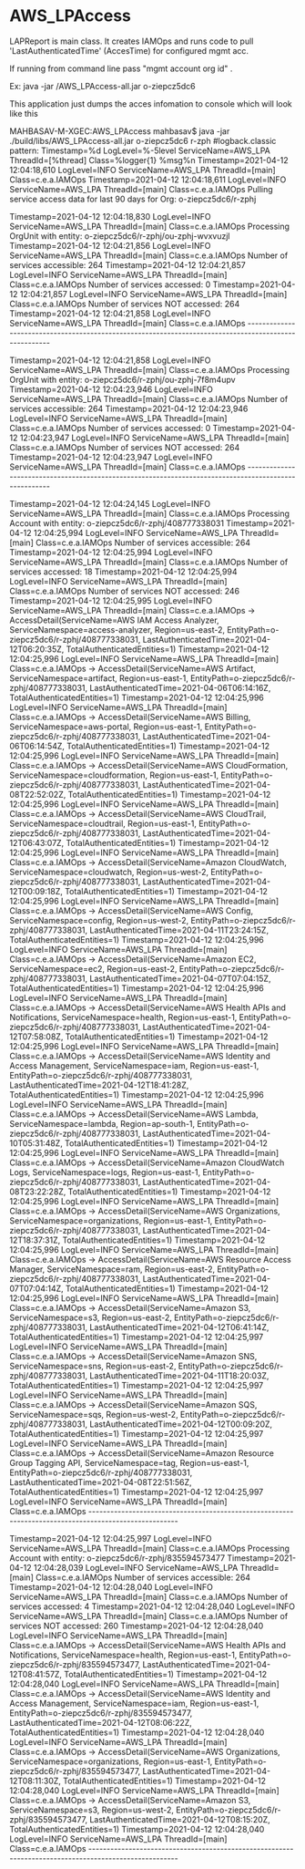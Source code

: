 # AWS_LPAccess

LAPReport is main class. It creates IAMOps and runs code to pull 'LastAuthenticatedTime' (AccesTime) for configured mgmt acc.

If running from command line pass "mgmt account org id" .

Ex: java -jar <path>/AWS_LPAccess-all.jar o-ziepcz5dc6

This application just dumps the acces infomation to console which will look like this


MAHBASAV-M-XGEC:AWS_LPAccess mahbasav$ java -jar ./build/libs/AWS_LPAccess-all.jar o-ziepcz5dc6 r-zph
#logback.classic pattern: Timestamp=%d LogLevel=%-5level ServiceName=AWS_LPA ThreadId=[%thread] Class=%logger{1} %msg%n
Timestamp=2021-04-12 12:04:18,610 LogLevel=INFO  ServiceName=AWS_LPA ThreadId=[main] Class=c.e.a.IAMOps
Timestamp=2021-04-12 12:04:18,611 LogLevel=INFO  ServiceName=AWS_LPA ThreadId=[main] Class=c.e.a.IAMOps Pulling service access data for last 90 days for Org: o-ziepcz5dc6/r-zphj

Timestamp=2021-04-12 12:04:18,830 LogLevel=INFO  ServiceName=AWS_LPA ThreadId=[main] Class=c.e.a.IAMOps Processing OrgUnit with entity: o-ziepcz5dc6/r-zphj/ou-zphj-wvxvuzjl
Timestamp=2021-04-12 12:04:21,856 LogLevel=INFO  ServiceName=AWS_LPA ThreadId=[main] Class=c.e.a.IAMOps Number of services accessible:   264
Timestamp=2021-04-12 12:04:21,857 LogLevel=INFO  ServiceName=AWS_LPA ThreadId=[main] Class=c.e.a.IAMOps Number of services accessed:     0
Timestamp=2021-04-12 12:04:21,857 LogLevel=INFO  ServiceName=AWS_LPA ThreadId=[main] Class=c.e.a.IAMOps Number of services NOT accessed: 264
Timestamp=2021-04-12 12:04:21,858 LogLevel=INFO  ServiceName=AWS_LPA ThreadId=[main] Class=c.e.a.IAMOps ------------------------------------------------------------------------------------------------------

Timestamp=2021-04-12 12:04:21,858 LogLevel=INFO  ServiceName=AWS_LPA ThreadId=[main] Class=c.e.a.IAMOps Processing OrgUnit with entity: o-ziepcz5dc6/r-zphj/ou-zphj-7f8m4upv
Timestamp=2021-04-12 12:04:23,946 LogLevel=INFO  ServiceName=AWS_LPA ThreadId=[main] Class=c.e.a.IAMOps Number of services accessible:   264
Timestamp=2021-04-12 12:04:23,946 LogLevel=INFO  ServiceName=AWS_LPA ThreadId=[main] Class=c.e.a.IAMOps Number of services accessed:     0
Timestamp=2021-04-12 12:04:23,947 LogLevel=INFO  ServiceName=AWS_LPA ThreadId=[main] Class=c.e.a.IAMOps Number of services NOT accessed: 264
Timestamp=2021-04-12 12:04:23,947 LogLevel=INFO  ServiceName=AWS_LPA ThreadId=[main] Class=c.e.a.IAMOps ------------------------------------------------------------------------------------------------------

Timestamp=2021-04-12 12:04:24,145 LogLevel=INFO  ServiceName=AWS_LPA ThreadId=[main] Class=c.e.a.IAMOps Processing Account with entity: o-ziepcz5dc6/r-zphj/408777338031
Timestamp=2021-04-12 12:04:25,994 LogLevel=INFO  ServiceName=AWS_LPA ThreadId=[main] Class=c.e.a.IAMOps Number of services accessible:   264
Timestamp=2021-04-12 12:04:25,994 LogLevel=INFO  ServiceName=AWS_LPA ThreadId=[main] Class=c.e.a.IAMOps Number of services accessed:     18
Timestamp=2021-04-12 12:04:25,994 LogLevel=INFO  ServiceName=AWS_LPA ThreadId=[main] Class=c.e.a.IAMOps Number of services NOT accessed: 246
Timestamp=2021-04-12 12:04:25,995 LogLevel=INFO  ServiceName=AWS_LPA ThreadId=[main] Class=c.e.a.IAMOps -> AccessDetail(ServiceName=AWS IAM Access Analyzer, ServiceNamespace=access-analyzer, Region=us-east-2, EntityPath=o-ziepcz5dc6/r-zphj/408777338031, LastAuthenticatedTime=2021-04-12T06:20:35Z, TotalAuthenticatedEntities=1)
Timestamp=2021-04-12 12:04:25,996 LogLevel=INFO  ServiceName=AWS_LPA ThreadId=[main] Class=c.e.a.IAMOps -> AccessDetail(ServiceName=AWS Artifact, ServiceNamespace=artifact, Region=us-east-1, EntityPath=o-ziepcz5dc6/r-zphj/408777338031, LastAuthenticatedTime=2021-04-06T06:14:16Z, TotalAuthenticatedEntities=1)
Timestamp=2021-04-12 12:04:25,996 LogLevel=INFO  ServiceName=AWS_LPA ThreadId=[main] Class=c.e.a.IAMOps -> AccessDetail(ServiceName=AWS Billing, ServiceNamespace=aws-portal, Region=us-east-1, EntityPath=o-ziepcz5dc6/r-zphj/408777338031, LastAuthenticatedTime=2021-04-06T06:14:54Z, TotalAuthenticatedEntities=1)
Timestamp=2021-04-12 12:04:25,996 LogLevel=INFO  ServiceName=AWS_LPA ThreadId=[main] Class=c.e.a.IAMOps -> AccessDetail(ServiceName=AWS CloudFormation, ServiceNamespace=cloudformation, Region=us-east-1, EntityPath=o-ziepcz5dc6/r-zphj/408777338031, LastAuthenticatedTime=2021-04-08T22:52:02Z, TotalAuthenticatedEntities=1)
Timestamp=2021-04-12 12:04:25,996 LogLevel=INFO  ServiceName=AWS_LPA ThreadId=[main] Class=c.e.a.IAMOps -> AccessDetail(ServiceName=AWS CloudTrail, ServiceNamespace=cloudtrail, Region=us-east-1, EntityPath=o-ziepcz5dc6/r-zphj/408777338031, LastAuthenticatedTime=2021-04-12T06:43:07Z, TotalAuthenticatedEntities=1)
Timestamp=2021-04-12 12:04:25,996 LogLevel=INFO  ServiceName=AWS_LPA ThreadId=[main] Class=c.e.a.IAMOps -> AccessDetail(ServiceName=Amazon CloudWatch, ServiceNamespace=cloudwatch, Region=us-west-2, EntityPath=o-ziepcz5dc6/r-zphj/408777338031, LastAuthenticatedTime=2021-04-12T00:09:18Z, TotalAuthenticatedEntities=1)
Timestamp=2021-04-12 12:04:25,996 LogLevel=INFO  ServiceName=AWS_LPA ThreadId=[main] Class=c.e.a.IAMOps -> AccessDetail(ServiceName=AWS Config, ServiceNamespace=config, Region=us-west-2, EntityPath=o-ziepcz5dc6/r-zphj/408777338031, LastAuthenticatedTime=2021-04-11T23:24:15Z, TotalAuthenticatedEntities=1)
Timestamp=2021-04-12 12:04:25,996 LogLevel=INFO  ServiceName=AWS_LPA ThreadId=[main] Class=c.e.a.IAMOps -> AccessDetail(ServiceName=Amazon EC2, ServiceNamespace=ec2, Region=us-east-2, EntityPath=o-ziepcz5dc6/r-zphj/408777338031, LastAuthenticatedTime=2021-04-07T07:04:15Z, TotalAuthenticatedEntities=1)
Timestamp=2021-04-12 12:04:25,996 LogLevel=INFO  ServiceName=AWS_LPA ThreadId=[main] Class=c.e.a.IAMOps -> AccessDetail(ServiceName=AWS Health APIs and Notifications, ServiceNamespace=health, Region=us-east-1, EntityPath=o-ziepcz5dc6/r-zphj/408777338031, LastAuthenticatedTime=2021-04-12T07:58:08Z, TotalAuthenticatedEntities=1)
Timestamp=2021-04-12 12:04:25,996 LogLevel=INFO  ServiceName=AWS_LPA ThreadId=[main] Class=c.e.a.IAMOps -> AccessDetail(ServiceName=AWS Identity and Access Management, ServiceNamespace=iam, Region=us-east-1, EntityPath=o-ziepcz5dc6/r-zphj/408777338031, LastAuthenticatedTime=2021-04-12T18:41:28Z, TotalAuthenticatedEntities=1)
Timestamp=2021-04-12 12:04:25,996 LogLevel=INFO  ServiceName=AWS_LPA ThreadId=[main] Class=c.e.a.IAMOps -> AccessDetail(ServiceName=AWS Lambda, ServiceNamespace=lambda, Region=ap-south-1, EntityPath=o-ziepcz5dc6/r-zphj/408777338031, LastAuthenticatedTime=2021-04-10T05:31:48Z, TotalAuthenticatedEntities=1)
Timestamp=2021-04-12 12:04:25,996 LogLevel=INFO  ServiceName=AWS_LPA ThreadId=[main] Class=c.e.a.IAMOps -> AccessDetail(ServiceName=Amazon CloudWatch Logs, ServiceNamespace=logs, Region=us-east-1, EntityPath=o-ziepcz5dc6/r-zphj/408777338031, LastAuthenticatedTime=2021-04-08T23:22:28Z, TotalAuthenticatedEntities=1)
Timestamp=2021-04-12 12:04:25,996 LogLevel=INFO  ServiceName=AWS_LPA ThreadId=[main] Class=c.e.a.IAMOps -> AccessDetail(ServiceName=AWS Organizations, ServiceNamespace=organizations, Region=us-east-1, EntityPath=o-ziepcz5dc6/r-zphj/408777338031, LastAuthenticatedTime=2021-04-12T18:37:31Z, TotalAuthenticatedEntities=1)
Timestamp=2021-04-12 12:04:25,996 LogLevel=INFO  ServiceName=AWS_LPA ThreadId=[main] Class=c.e.a.IAMOps -> AccessDetail(ServiceName=AWS Resource Access Manager, ServiceNamespace=ram, Region=us-east-2, EntityPath=o-ziepcz5dc6/r-zphj/408777338031, LastAuthenticatedTime=2021-04-07T07:04:14Z, TotalAuthenticatedEntities=1)
Timestamp=2021-04-12 12:04:25,996 LogLevel=INFO  ServiceName=AWS_LPA ThreadId=[main] Class=c.e.a.IAMOps -> AccessDetail(ServiceName=Amazon S3, ServiceNamespace=s3, Region=us-east-2, EntityPath=o-ziepcz5dc6/r-zphj/408777338031, LastAuthenticatedTime=2021-04-12T06:41:14Z, TotalAuthenticatedEntities=1)
Timestamp=2021-04-12 12:04:25,997 LogLevel=INFO  ServiceName=AWS_LPA ThreadId=[main] Class=c.e.a.IAMOps -> AccessDetail(ServiceName=Amazon SNS, ServiceNamespace=sns, Region=us-east-2, EntityPath=o-ziepcz5dc6/r-zphj/408777338031, LastAuthenticatedTime=2021-04-11T18:20:03Z, TotalAuthenticatedEntities=1)
Timestamp=2021-04-12 12:04:25,997 LogLevel=INFO  ServiceName=AWS_LPA ThreadId=[main] Class=c.e.a.IAMOps -> AccessDetail(ServiceName=Amazon SQS, ServiceNamespace=sqs, Region=us-west-2, EntityPath=o-ziepcz5dc6/r-zphj/408777338031, LastAuthenticatedTime=2021-04-12T00:09:20Z, TotalAuthenticatedEntities=1)
Timestamp=2021-04-12 12:04:25,997 LogLevel=INFO  ServiceName=AWS_LPA ThreadId=[main] Class=c.e.a.IAMOps -> AccessDetail(ServiceName=Amazon Resource Group Tagging API, ServiceNamespace=tag, Region=us-east-1, EntityPath=o-ziepcz5dc6/r-zphj/408777338031, LastAuthenticatedTime=2021-04-08T22:51:56Z, TotalAuthenticatedEntities=1)
Timestamp=2021-04-12 12:04:25,997 LogLevel=INFO  ServiceName=AWS_LPA ThreadId=[main] Class=c.e.a.IAMOps ------------------------------------------------------------------------------------------------------

Timestamp=2021-04-12 12:04:25,997 LogLevel=INFO  ServiceName=AWS_LPA ThreadId=[main] Class=c.e.a.IAMOps Processing Account with entity: o-ziepcz5dc6/r-zphj/835594573477
Timestamp=2021-04-12 12:04:28,039 LogLevel=INFO  ServiceName=AWS_LPA ThreadId=[main] Class=c.e.a.IAMOps Number of services accessible:   264
Timestamp=2021-04-12 12:04:28,040 LogLevel=INFO  ServiceName=AWS_LPA ThreadId=[main] Class=c.e.a.IAMOps Number of services accessed:     4
Timestamp=2021-04-12 12:04:28,040 LogLevel=INFO  ServiceName=AWS_LPA ThreadId=[main] Class=c.e.a.IAMOps Number of services NOT accessed: 260
Timestamp=2021-04-12 12:04:28,040 LogLevel=INFO  ServiceName=AWS_LPA ThreadId=[main] Class=c.e.a.IAMOps -> AccessDetail(ServiceName=AWS Health APIs and Notifications, ServiceNamespace=health, Region=us-east-1, EntityPath=o-ziepcz5dc6/r-zphj/835594573477, LastAuthenticatedTime=2021-04-12T08:41:57Z, TotalAuthenticatedEntities=1)
Timestamp=2021-04-12 12:04:28,040 LogLevel=INFO  ServiceName=AWS_LPA ThreadId=[main] Class=c.e.a.IAMOps -> AccessDetail(ServiceName=AWS Identity and Access Management, ServiceNamespace=iam, Region=us-east-1, EntityPath=o-ziepcz5dc6/r-zphj/835594573477, LastAuthenticatedTime=2021-04-12T08:06:22Z, TotalAuthenticatedEntities=1)
Timestamp=2021-04-12 12:04:28,040 LogLevel=INFO  ServiceName=AWS_LPA ThreadId=[main] Class=c.e.a.IAMOps -> AccessDetail(ServiceName=AWS Organizations, ServiceNamespace=organizations, Region=us-east-1, EntityPath=o-ziepcz5dc6/r-zphj/835594573477, LastAuthenticatedTime=2021-04-12T08:11:30Z, TotalAuthenticatedEntities=1)
Timestamp=2021-04-12 12:04:28,040 LogLevel=INFO  ServiceName=AWS_LPA ThreadId=[main] Class=c.e.a.IAMOps -> AccessDetail(ServiceName=Amazon S3, ServiceNamespace=s3, Region=us-west-2, EntityPath=o-ziepcz5dc6/r-zphj/835594573477, LastAuthenticatedTime=2021-04-12T08:15:20Z, TotalAuthenticatedEntities=1)
Timestamp=2021-04-12 12:04:28,040 LogLevel=INFO  ServiceName=AWS_LPA ThreadId=[main] Class=c.e.a.IAMOps ------------------------------------------------------------------------------------------------------

